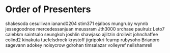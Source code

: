 # Order of Presenters

shakesoda
cesullivan
ianand0204
stim371
ejalbos
mungruby
wynnb
jessegoodnoe
mercedessanjuan
meussram
Jth3000
srchase
paulruiz
Leto7
calebkm
saintsalo
seungkoh
joshlin
shawjaso
ajlitzin
drollwit
johnchaffee
colind2
kinakuta
tuefelsdrock
krystoff
jigripokri
fearnp
rubysoho
Brianpro
sagevann
adokey
noisycrow
gdrohan
timsalazar
volleyref
nellshamrell
